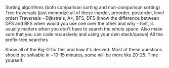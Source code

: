 Sorting algorithms (both comparison sorting and non-comparison sorting)
Tree traversals (just memorize all of these inorder, preorder, postorder, level order)
Traversals - Dijkstra's, A*, BFS, DFS (know the difference between DFS and BFS when would you use one over the other and why - hint, is usually matters when you don't have to search the whole space. Also make sure that you can code recursively and using your own stack/queue)
All the prefix-tree searches

Know all of the Big-O for this and how it's derived.
Most of these questions should be solvable in ~10-15 minutes, some will be more like 20-25. Time yourself.

